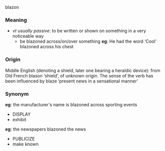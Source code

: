blazon
### Meaning
+ _vt usually passive_: to be written or shown on something in a very noticeable way
	+ be blazoned across/on/over something __eg__: He had the word ‘Cool’ blazoned across his chest

### Origin

Middle English (denoting a shield, later one bearing a heraldic device): from Old French blason ‘shield’, of unknown origin. The sense of the verb has been influenced by blaze ‘present news in a sensational manner’

### Synonym

__eg__: the manufacturer's name is blazoned across sporting events

+ DISPLAY
+ exhibit

__eg__: the newspapers blazoned the news

+ PUBLICIZE
+ make known

